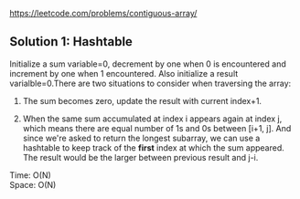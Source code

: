 https://leetcode.com/problems/contiguous-array/

## Solution 1: Hashtable

Initialize a sum variable=0, decrement by one when 0 is encountered and increment by one when 1 encountered. Also initialize a result varialble=0.There are two situations to consider when traversing the array:

1. The sum becomes zero, update the result with current index+1.

2) When the same sum accumulated at index i appears again at index j, which means there are equal number of 1s and 0s between [i+1, j]. And since we're asked to return the longest subarray, we can use a hashtable to keep track of the **first** index at which the sum appeared. The result would be the larger between previous result and j-i.

Time: O(N)  
Space: O(N)
